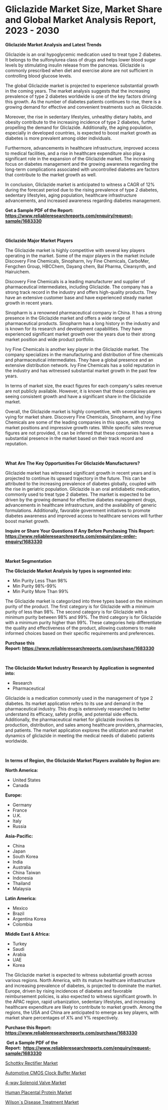 <p><h1>Gliclazide Market Size, Market Share and Global Market Analysis Report, 2023 - 2030</h1></p><p><strong>Gliclazide Market Analysis and Latest Trends</strong></p>
<p><p>Gliclazide is an oral hypoglycemic medication used to treat type 2 diabetes. It belongs to the sulfonylurea class of drugs and helps lower blood sugar levels by stimulating insulin release from the pancreas. Gliclazide is commonly prescribed when diet and exercise alone are not sufficient in controlling blood glucose levels.</p><p>The global Gliclazide market is projected to experience substantial growth in the coming years. The market analysis suggests that the increasing prevalence of type 2 diabetes worldwide is one of the key factors driving this growth. As the number of diabetes patients continues to rise, there is a growing demand for effective and convenient treatments such as Gliclazide.</p><p>Moreover, the rise in sedentary lifestyles, unhealthy dietary habits, and obesity contribute to the increasing incidence of type 2 diabetes, further propelling the demand for Gliclazide. Additionally, the aging population, especially in developed countries, is expected to boost market growth as diabetes is more prevalent among older individuals.</p><p>Furthermore, advancements in healthcare infrastructure, improved access to medical facilities, and a rise in healthcare expenditure also play a significant role in the expansion of the Gliclazide market. The increasing focus on diabetes management and the growing awareness regarding the long-term complications associated with uncontrolled diabetes are factors that contribute to the market growth as well.</p><p>In conclusion, Gliclazide market is anticipated to witness a CAGR of 12% during the forecast period due to the rising prevalence of type 2 diabetes, sedentary lifestyles, aging population, healthcare infrastructure advancements, and increased awareness regarding diabetes management.</p></p>
<p><strong>Get a Sample PDF of the Report:&nbsp; <a href="https://www.reliableresearchreports.com/enquiry/request-sample/1683330">https://www.reliableresearchreports.com/enquiry/request-sample/1683330</a></strong></p>
<p>&nbsp;</p>
<p><strong>Gliclazide Major Market Players</strong></p>
<p><p>The Gliclazide market is highly competitive with several key players operating in the market. Some of the major players in the market include Discovery Fine Chemicals, Sinopharm, Ivy Fine Chemicals, CarboMer, Fengchen Group, HBCChem, Dayang chem, Bal Pharma, Clearsynth, and Hairuichem.</p><p>Discovery Fine Chemicals is a leading manufacturer and supplier of pharmaceutical intermediates, including Gliclazide. The company has a strong track record in the industry and offers high-quality products. They have an extensive customer base and have experienced steady market growth in recent years.</p><p>Sinopharm is a renowned pharmaceutical company in China. It has a strong presence in the Gliclazide market and offers a wide range of pharmaceutical products. Sinopharm has a long history in the industry and is known for its research and development capabilities. They have experienced significant market growth over the years due to their strong market position and wide product portfolio.</p><p>Ivy Fine Chemicals is another key player in the Gliclazide market. The company specializes in the manufacturing and distribution of fine chemicals and pharmaceutical intermediates. They have a global presence and an extensive distribution network. Ivy Fine Chemicals has a solid reputation in the industry and has witnessed substantial market growth in the past few years.</p><p>In terms of market size, the exact figures for each company's sales revenue are not publicly available. However, it is known that these companies are seeing consistent growth and have a significant share in the Gliclazide market.</p><p>Overall, the Gliclazide market is highly competitive, with several key players vying for market share. Discovery Fine Chemicals, Sinopharm, and Ivy Fine Chemicals are some of the leading companies in this space, with strong market positions and impressive growth rates. While specific sales revenue figures are not provided, it can be inferred that these companies have a substantial presence in the market based on their track record and reputation.</p></p>
<p>&nbsp;</p>
<p><strong>What Are The Key Opportunities For Gliclazide Manufacturers?</strong></p>
<p><p>Gliclazide market has witnessed significant growth in recent years and is projected to continue its upward trajectory in the future. This can be attributed to the increasing prevalence of diabetes globally, coupled with the rise in geriatric population. Gliclazide is an oral antidiabetic medication, commonly used to treat type 2 diabetes. The market is expected to be driven by the growing demand for effective diabetes management drugs, advancements in healthcare infrastructure, and the availability of generic formulations. Additionally, favorable government initiatives to promote diabetes awareness and improved access to healthcare services will further boost market growth.</p></p>
<p><strong>Inquire or Share Your Questions If Any Before Purchasing This Report: <a href="https://www.reliableresearchreports.com/enquiry/pre-order-enquiry/1683330">https://www.reliableresearchreports.com/enquiry/pre-order-enquiry/1683330</a></strong></p>
<p>&nbsp;</p>
<p><strong>Market Segmentation</strong></p>
<p><strong>The Gliclazide Market Analysis by types is segmented into:</strong></p>
<p><ul><li>Min Purity Less Than 98%</li><li>Min Purity 98%-99%</li><li>Min Purity More Than 99%</li></ul></p>
<p><p>The Gliclazide market is categorized into three types based on the minimum purity of the product. The first category is for Gliclazide with a minimum purity of less than 98%. The second category is for Gliclazide with a minimum purity between 98% and 99%. The third category is for Gliclazide with a minimum purity higher than 99%. These categories help differentiate the quality and effectiveness of the product, allowing customers to make informed choices based on their specific requirements and preferences.</p></p>
<p><strong>Purchase this Report:&nbsp;<a href="https://www.reliableresearchreports.com/purchase/1683330">https://www.reliableresearchreports.com/purchase/1683330</a></strong></p>
<p>&nbsp;</p>
<p><strong>The Gliclazide Market Industry Research by Application is segmented into:</strong></p>
<p><ul><li>Research</li><li>Pharmaceutical</li></ul></p>
<p><p>Gliclazide is a medication commonly used in the management of type 2 diabetes. Its market application refers to its use and demand in the pharmaceutical industry. This drug is extensively researched to better understand its efficacy, safety profile, and potential side effects. Additionally, the pharmaceutical market for gliclazide involves its production, distribution, and sales among healthcare providers, pharmacies, and patients. The market application explores the utilization and market dynamics of gliclazide in meeting the medical needs of diabetic patients worldwide.</p></p>
<p>&nbsp;</p>
<p><strong>In terms of Region, the Gliclazide Market Players available by Region are:</strong></p>
<p>
    <p> <strong> North America: </strong>
        <ul>
            <li>United States</li>
            <li>Canada</li>
        </ul>
        </p> 
    <p> <strong> Europe: </strong>
        <ul>
            <li>Germany</li>
            <li>France</li>
            <li>U.K.</li>
            <li>Italy</li>
            <li>Russia</li>
        </ul>
        </p> 
    <p> <strong> Asia-Pacific: </strong>
        <ul>
            <li>China</li>
            <li>Japan</li>
            <li>South Korea</li>
            <li>India</li>
            <li>Australia</li>
            <li>China Taiwan</li>
            <li>Indonesia</li>
            <li>Thailand</li>
            <li>Malaysia</li>
        </ul>
        </p> 
    <p> <strong> Latin America: </strong>
        <ul>
            <li>Mexico</li>
            <li>Brazil</li>
            <li>Argentina Korea</li>
            <li>Colombia</li>
        </ul>
        </p> 
    <p> <strong> Middle East & Africa: </strong>
        <ul>
            <li>Turkey</li>
            <li>Saudi</li>
            <li>Arabia</li>
            <li>UAE</li>
            <li>Korea</li>
        </ul>
    </p>
    </p>
<p><p>The Gliclazide market is expected to witness substantial growth across various regions. North America, with its mature healthcare infrastructure and increasing prevalence of diabetes, is projected to dominate the market. Europe, driven by rising incidences of diabetes and favorable reimbursement policies, is also expected to witness significant growth. In the APAC region, rapid urbanization, sedentary lifestyles, and increasing healthcare expenditure are likely to contribute to market growth. Among the regions, the USA and China are anticipated to emerge as key players, with market share percentages of X% and Y% respectively.</p></p>
<p><strong>Purchase this Report: <a href="https://www.reliableresearchreports.com/purchase/1683330">https://www.reliableresearchreports.com/purchase/1683330</a></strong></p>
<p>&nbsp;<strong>Get a Sample PDF of the Report:&nbsp;&nbsp;<a href="https://www.reliableresearchreports.com/enquiry/request-sample/1683330">https://www.reliableresearchreports.com/enquiry/request-sample/1683330</a></strong></p>
<p><strong></strong></p>
<p><p><a href="https://github.com/shivangireportprime/Market-Research-Report-List-1/blob/main/schottky-rectifier-market.md">Schottky Rectifier Market</a></p><p><a href="https://github.com/krithireportprime/Market-Research-Report-List-1/blob/main/automotive-cmos-clock-buffer-market.md">Automotive CMOS Clock Buffer Market</a></p><p><a href="https://medium.com/@keenanmarks2023/4-way-solenoid-valve-nbsp-market-focuses-on-market-share-size-and-projected-forecast-till-2030-dc7a945d698f">4-way Solenoid Valve Market</a></p><p><a href="https://www.linkedin.com/pulse/human-placental-protein-market-challenges-opportunities-growth/">Human Placental Protein Market</a></p><p><a href="https://www.linkedin.com/pulse/wilsons-disease-treatment-market-research-report-unlocks/">Wilson`s Disease Treatment Market</a></p></p>